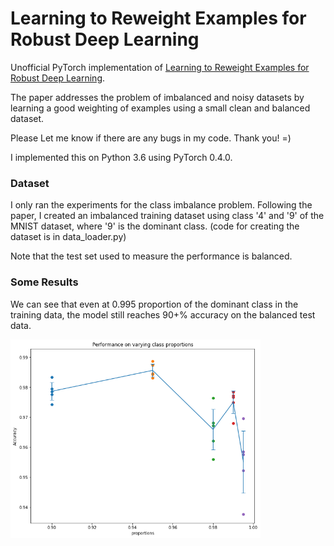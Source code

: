 # Learning to Reweight Examples for Robust Deep Learning

Unofficial PyTorch implementation of [Learning to Reweight Examples for Robust Deep Learning](https://arxiv.org/abs/1803.09050). 

The paper addresses the problem of imbalanced and noisy datasets by learning a good weighting of examples using a small clean and balanced dataset.

Please Let me know if there are any bugs in my code. Thank you! =)

I implemented this on Python 3.6 using PyTorch 0.4.0.

### Dataset
I only ran the experiments for the class imbalance problem. Following the paper, I created an imbalanced training dataset using class '4' and '9' of the MNIST dataset, where '9' is the dominant class. (code for creating the dataset is in data_loader.py)

Note that the test set used to measure the performance is balanced.

### Some Results
We can see that even at 0.995 proportion of the dominant class in the training data, the model still reaches 90+% accuracy on the balanced test data.

<img src="proportion_experiments.png" width="400" />

